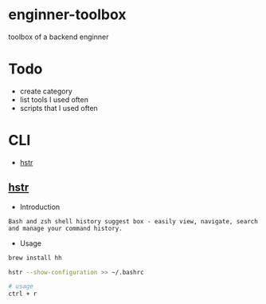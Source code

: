 # enginner-toolbox
toolbox of a backend enginner

# Todo
- create category
- list tools I used often
- scripts that I used often

# CLI
- [hstr](#12)

## [hstr](https://github.com/dvorka/hstr)
- Introduction

```
Bash and zsh shell history suggest box - easily view, navigate, search and manage your command history. 
```

- Usage

```sh
brew install hh

hstr --show-configuration >> ~/.bashrc

# usage
ctrl + r
```
